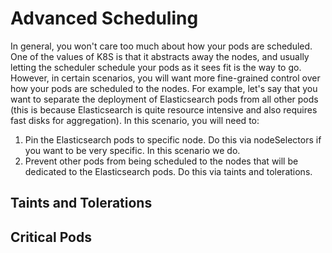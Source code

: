 # Advanced Scheduling #

In general, you won't care too much about how your pods are scheduled.  One of the values of K8S is that it abstracts away the nodes, and usually letting the scheduler schedule your pods as it sees fit is the way to go.  However, in certain scenarios, you will want more fine-grained control over how your pods are scheduled to the nodes.  For example, let's say that you want to separate the deployment of Elasticsearch pods from all other pods (this is because Elasticsearch is quite resource intensive and also requires fast disks for aggregation).  In this scenario, you will need to:

1. Pin the Elasticsearch pods to specific node.  Do this via nodeSelectors if you want to be very specific.  In this scenario we do.
2. Prevent other pods from being scheduled to the nodes that will be dedicated to the Elasticsearch pods.  Do this via taints and tolerations.

## Taints and Tolerations ##

## Critical Pods ##

